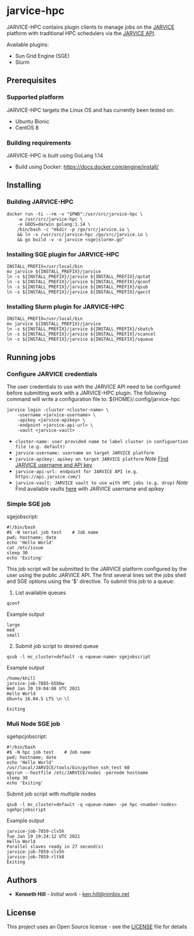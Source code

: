 # jarvice-hpc

JARVICE-HPC contains plugin clients to manage jobs on the [JARVICE](https://www.nimbix.net/platform) platform with traditional HPC schedulers via the [JARVICE API](https://jarvice.readthedocs.io/en/latest/api/).

Available plugins:
* Sun Grid Engine (SGE)
* Slurm

## Prerequisites

### Supported platform

JARVICE-HPC targets the Linux OS and has currently been tested on:

* Ubuntu Bionic
* CentOS 8

### Building requirements

JARVICE-HPC is built using GoLang 1.14

* Build using Docker: https://docs.docker.com/engine/install/

## Installing

### Building JARVICE-HPC

```
docker run -ti --rm -v "$PWD":/usr/src/jarvice-hpc \
    -w /usr/src/jarvice-hpc \
    -e GOOS=darwin golang:1.14 \
    /bin/bash -c "mkdir -p /go/src/jarvice.io \
    && ln -s /usr/src/jarvice-hpc /go/src/jarvice.io \
    && go build -v -o jarvice <sge|slurm>.go"
```

### Installing SGE plugin for JARVICE-HPC

```
INSTALL_PREFIX=/usr/local/bin
mv jarvice ${INSTALL_PREFIX}/jarvice
ln -s ${INSTALL_PREFIX}/jarvice ${INSTALL_PREFIX}/qstat
ln -s ${INSTALL_PREFIX}/jarvice ${INSTALL_PREFIX}/qconf
ln -s ${INSTALL_PREFIX}/jarvice ${INSTALL_PREFIX}/qsub
ln -s ${INSTALL_PREFIX}/jarvice ${INSTALL_PREFIX}/qacct
```

### Installing Slurm plugin for JARVICE-HPC

```
INSTALL_PREFIX=/usr/local/bin
mv jarvice ${INSTALL_PREFIX}/jarvice
ln -s ${INSTALL_PREFIX}/jarvice ${INSTALL_PREFIX}/sbatch
ln -s ${INSTALL_PREFIX}/jarvice ${INSTALL_PREFIX}/scancel
ln -s ${INSTALL_PREFIX}/jarvice ${INSTALL_PREFIX}/squeue
```

## Running jobs

### Configure JARVICE credentials

The user credentials to use with the JARVICE API need to be configured before submitting work with a JARVICE-HPC plugin. The following command will write a configuration file to: ${HOME}/.config/jarvice-hpc

```
jarvice login -cluster <cluster-name> \
    -username <jarvice-username> \
    -apikey <jarvice-apikey> \
    -endpoint <jarvice-api-url> \
    -vault <jarvice-vault>
```
* `cluster-name: user provided name to label cluster in configuartion file (e.g. default)`
* `jarvice-username: username on target JARVICE platform`
* `jarvice-apikey: apikey on target JARVICE platform`
*Note* [Find JARVICE username and API key](https://support.nimbix.net/hc/en-us/articles/209770783-Where-do-I-find-my-JARVICE-API-Key-)
* `jarvice-api-url: endpoint for JARVICE API (e.g. https://api.jarvice.com/)`
* `jarvice-vault: JARVICE vault to use with HPC jobs (e.g. drop)`
*Note* Find available vaults [here](https://vaults.jarvice.com) with JARVICE username and apikey

### Simple SGE job

sgejobscript:
```
#!/bin/bash
#$ -N serial job test    # Job name
pwd; hostname; date
echo 'Hello World'
cat /etc/issue
sleep 30
echo 'Exiting'
```

This job script will be submitted to the JARVICE platform configured by the user using the public JARVICE API. The first several lines set the jobs shell and SGE options using the '$' directive. To submit this job to a queue:

1) List available queues

```
qconf
```

Example output
```
large
med
small
```

2) Submit job script to desired queue

```
qsub -l mc_cluster=default -q <queue-name> sgejobscript
```

Example output
```
/home/khill
jarvice-job-7885-b5bbw
Wed Jan 20 19:04:08 UTC 2021
Hello World
Ubuntu 16.04.5 LTS \n \l

Exiting
```

### Muli Node SGE job

sgehpcjobscript:
```
#!/bin/bash
#$ -N hpc job test    # Job name
pwd; hostname; date
echo 'Hello World'
/usr/local/JARVICE/tools/bin/python_ssh_test 60
mpirun --hostfile /etc/JARVICE/nodes -pernode hostname
sleep 30
echo 'Exiting'
```
Submit job script with multiple nodes

```
qsub -l mc_cluster=default -q <queue-name> -pe hpc <number-nodes> sgehpcjobscript
```

Example output
```
jarvice-job-7859-clv5h
Tue Jan 19 19:24:12 UTC 2021
Hello World
Parallel slaves ready in 27 second(s)
jarvice-job-7859-clv5h
jarvice-job-7859-rltk8
Exiting
```

## Authors

* **Kenneth Hill** - *Initial work* - ken.hill@nimbix.net

## License

This project uses an Open Source license - see the [LICENSE](LICENSE) file for details

